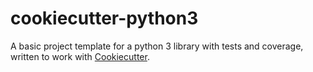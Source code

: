 # cookiecutter-python3

A basic project template for a python 3 library with tests and coverage,
written to work with
[Cookiecutter](https://github.com/cookiecutter/cookiecutter).

